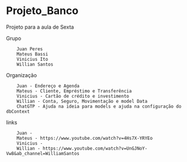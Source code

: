 # Projeto_Banco
Projeto para a aula de Sexta

Grupo
        
        Juan Peres
        Mateus Bassi
        Vinicius Ito
        Willian Santos
        
Organização

        Juan - Endereço e Agenda
        Mateus - Cliente, Empréstimo e Transferência 
        Vinicius - Cartão de crédito e investimento 
        Willian - Conta, Seguro, Movimentação e model Data
        ChatGTP - Ajuda na ideia para models e ajuda na configuração do dbContext

links

        Juan - 
        Mateus - https://www.youtube.com/watch?v=4Hs7X-YRYEo
        Vinicius -
        Willian - https://www.youtube.com/watch?v=UnGJNoY-Vw8&ab_channel=WilliamSantos
        
